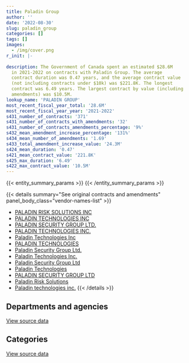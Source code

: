 ```yaml
---
title: Paladin Group
author: ''
date: '2022-08-30'
slug: paladin_group
categories: []
tags: []
images:
  - /img/cover.png
r_init: |-
  
description: The Government of Canada spent an estimated $28.6M
  in 2021-2022 on contracts with Paladin Group. The average
  contract duration was 0.47 years, and the average contract value
  (not including contracts under $10k) was $221.8K. The longest
  contract was 6.49 years. The largest contract by value (including
  amendments) was $10.5M.
lookup_name: 'PALADIN GROUP'
most_recent_fiscal_year_total: '28.6M'
most_recent_fiscal_year_year: '2021-2022'
s431_number_of_contracts: '371'
s431_number_of_contracts_with_amendments: '32'
s431_number_of_contracts_amendments_percentage: '9%'
s432_mean_amendment_increase_percentage: '131%'
s434_mean_number_of_amendments: '1.69'
s433_total_amendment_increase_value: '24.3M'
s424_mean_duration: '0.47'
s421_mean_contract_value: '221.8K'
s425_max_duration: '6.49'
s422_max_contract_value: '10.5M'
---
```


<script src="/rmarkdown-libs/htmlwidgets/htmlwidgets.js"></script>
<link href="/rmarkdown-libs/datatables-css/datatables-crosstalk.css" rel="stylesheet" />
<script src="/rmarkdown-libs/datatables-binding/datatables.js"></script>
<script src="/rmarkdown-libs/jquery/jquery-3.6.0.min.js"></script>
<link href="/rmarkdown-libs/dt-core-bootstrap/css/dataTables.bootstrap.min.css" rel="stylesheet" />
<link href="/rmarkdown-libs/dt-core-bootstrap/css/dataTables.bootstrap.extra.css" rel="stylesheet" />
<script src="/rmarkdown-libs/dt-core-bootstrap/js/jquery.dataTables.min.js"></script>
<script src="/rmarkdown-libs/dt-core-bootstrap/js/dataTables.bootstrap.min.js"></script>
<link href="/rmarkdown-libs/crosstalk/css/crosstalk.min.css" rel="stylesheet" />
<script src="/rmarkdown-libs/crosstalk/js/crosstalk.min.js"></script>
<script src="/rmarkdown-libs/htmlwidgets/htmlwidgets.js"></script>
<link href="/rmarkdown-libs/datatables-css/datatables-crosstalk.css" rel="stylesheet" />
<script src="/rmarkdown-libs/datatables-binding/datatables.js"></script>
<script src="/rmarkdown-libs/jquery/jquery-3.6.0.min.js"></script>
<link href="/rmarkdown-libs/dt-core-bootstrap/css/dataTables.bootstrap.min.css" rel="stylesheet" />
<link href="/rmarkdown-libs/dt-core-bootstrap/css/dataTables.bootstrap.extra.css" rel="stylesheet" />
<script src="/rmarkdown-libs/dt-core-bootstrap/js/jquery.dataTables.min.js"></script>
<script src="/rmarkdown-libs/dt-core-bootstrap/js/dataTables.bootstrap.min.js"></script>
<link href="/rmarkdown-libs/crosstalk/css/crosstalk.min.css" rel="stylesheet" />
<script src="/rmarkdown-libs/crosstalk/js/crosstalk.min.js"></script>

{{< entity_summary_params >}}
{{< /entity_summary_params >}}

{{< details summary="See original contracts and amendments" panel_body_class="vendor-names-list" >}}
- [PALADIN RISK SOLUTIONS INC](https://search.open.canada.ca/en/ct/?sort=contract_value_f%20desc&page=1&search_text=%22PALADIN%20RISK%20SOLUTIONS%20INC%22)
- [PALADIN TECHNOLOGIES INC](https://search.open.canada.ca/en/ct/?sort=contract_value_f%20desc&page=1&search_text=%22PALADIN%20TECHNOLOGIES%20INC%22)
- [PALADIN SECURITY GROUP LTD.](https://search.open.canada.ca/en/ct/?sort=contract_value_f%20desc&page=1&search_text=%22PALADIN%20SECURITY%20GROUP%20LTD.%22)
- [PALADIN TECHNOLOGIES INC.](https://search.open.canada.ca/en/ct/?sort=contract_value_f%20desc&page=1&search_text=%22PALADIN%20TECHNOLOGIES%20INC.%22)
- [Paladin Technologies Inc](https://search.open.canada.ca/en/ct/?sort=contract_value_f%20desc&page=1&search_text=%22Paladin%20Technologies%20Inc%22)
- [PALADIN TECHNOLOGIES](https://search.open.canada.ca/en/ct/?sort=contract_value_f%20desc&page=1&search_text=%22PALADIN%20TECHNOLOGIES%22)
- [Paladin Security Group Ltd.](https://search.open.canada.ca/en/ct/?sort=contract_value_f%20desc&page=1&search_text=%22Paladin%20Security%20Group%20Ltd.%22)
- [Paladin Technologies Inc.](https://search.open.canada.ca/en/ct/?sort=contract_value_f%20desc&page=1&search_text=%22Paladin%20Technologies%20Inc.%22)
- [Paladin Security Group Ltd](https://search.open.canada.ca/en/ct/?sort=contract_value_f%20desc&page=1&search_text=%22Paladin%20Security%20Group%20Ltd%22)
- [Paladin Technologies](https://search.open.canada.ca/en/ct/?sort=contract_value_f%20desc&page=1&search_text=%22Paladin%20Technologies%22)
- [PALADIN SECURITY GROUP LTD](https://search.open.canada.ca/en/ct/?sort=contract_value_f%20desc&page=1&search_text=%22PALADIN%20SECURITY%20GROUP%20LTD%22)
- [Paladin Risk Solutions](https://search.open.canada.ca/en/ct/?sort=contract_value_f%20desc&page=1&search_text=%22Paladin%20Risk%20Solutions%22)
- [Paladin technologies inc.](https://search.open.canada.ca/en/ct/?sort=contract_value_f%20desc&page=1&search_text=%22Paladin%20technologies%20inc.%22)
{{< /details >}}

## Departments and agencies

<div id="htmlwidget-1" style="width:100%;height:auto;" class="datatables html-widget"></div>
<script type="application/json" data-for="htmlwidget-1">{"x":{"style":"bootstrap","filter":"none","vertical":false,"data":[["<a href=\"/departments/cbsa-asfc/\">Canada Border Services Agency<\/a>","<a href=\"/departments/cic/\">Immigration, Refugees and Citizenship Canada<\/a>","<a href=\"/departments/cnsc-ccsn/\">Canadian Nuclear Safety Commission<\/a>","<a href=\"/departments/cra-arc/\">Canada Revenue Agency<\/a>","<a href=\"/departments/crtc/\">Canadian Radio-television and Telecommunications Commission<\/a>","<a href=\"/departments/csc-scc/\">Correctional Service of Canada<\/a>","<a href=\"/departments/dfatd-maecd/\">Global Affairs Canada<\/a>","<a href=\"/departments/dfo-mpo/\">Fisheries and Oceans Canada<\/a>","<a href=\"/departments/dnd-mdn/\">National Defence<\/a>","<a href=\"/departments/ec/\">Environment and Climate Change Canada<\/a>","<a href=\"/departments/hc-sc/\">Health Canada<\/a>","<a href=\"/departments/ic/\">Innovation, Science and Economic Development Canada<\/a>","<a href=\"/departments/irb-cisr/\">Immigration and Refugee Board of Canada<\/a>","<a href=\"/departments/isc-sac/\">Indigenous Services Canada<\/a>","<a href=\"/departments/nbc-ccbn/\">The National Battlefields Commission<\/a>","<a href=\"/departments/nfb-onf/\">National Film Board<\/a>","<a href=\"/departments/nrc-cnrc/\">National Research Council Canada<\/a>","<a href=\"/departments/nrcan-rncan/\">Natural Resources Canada<\/a>","<a href=\"/departments/pc/\">Parks Canada<\/a>","<a href=\"/departments/pch/\">Canadian Heritage<\/a>","<a href=\"/departments/phac-aspc/\">Public Health Agency of Canada<\/a>","<a href=\"/departments/pwgsc-tpsgc/\">Public Services and Procurement Canada<\/a>","<a href=\"/departments/rcmp-grc/\">Royal Canadian Mounted Police<\/a>","<a href=\"/departments/tc/\">Transport Canada<\/a>"],[765756.11,261690.83,null,2732.62,null,3482658.53,28720.87,null,382199.32,93345.66,19167.75,238321.98,null,null,41249.76,null,224621.98,10919.45,null,null,null,1190772.86,610161.77,216762.21],[129804.55,236959.62,66524.63,8265.61,null,1881890.55,63837.99,null,1349188.73,23689.78,null,142745.22,20824.83,38908.14,null,34172.52,76627.04,null,null,null,null,556079.22,777388.41,155715.21],[573705.11,61856.96,111032.85,5510.4,92363.39,6486061.13,null,110577.38,231098.86,32994.16,null,null,null,5024.76,null,null,17214.04,null,98606.05,null,17629718.43,627386.3,156379.22,14180.48],[1397156.06,null,105075.58,null,null,7944938.37,null,67064.53,273264.21,252.77,39271,null,null,8990.37,null,null,6701.65,null,114621.68,11134.62,18206053.29,339881.5,96384.87,null]],"container":"<table class=\"table table-striped table-hover row-border order-column display\">\n  <thead>\n    <tr>\n      <th>Department<\/th>\n      <th>2018-2019<\/th>\n      <th>2019-2020<\/th>\n      <th>2020-2021<\/th>\n      <th>2021-2022<\/th>\n    <\/tr>\n  <\/thead>\n<\/table>","options":{"order":[[4,"desc"]],"pageLength":10,"autoWidth":true,"columnDefs":[{"targets":1,"render":"function(data, type, row, meta) {\n    return type !== 'display' ? data : DTWidget.formatCurrency(data, \"$\", 2, 3, \",\", \".\", true, null);\n  }"},{"targets":2,"render":"function(data, type, row, meta) {\n    return type !== 'display' ? data : DTWidget.formatCurrency(data, \"$\", 2, 3, \",\", \".\", true, null);\n  }"},{"targets":3,"render":"function(data, type, row, meta) {\n    return type !== 'display' ? data : DTWidget.formatCurrency(data, \"$\", 2, 3, \",\", \".\", true, null);\n  }"},{"targets":4,"render":"function(data, type, row, meta) {\n    return type !== 'display' ? data : DTWidget.formatCurrency(data, \"$\", 2, 3, \",\", \".\", true, null);\n  }"},{"width":"16%","targets":[1,2,3,4]},{"className":"dt-right","targets":[1,2,3,4]}],"orderClasses":false}},"evals":["options.columnDefs.0.render","options.columnDefs.1.render","options.columnDefs.2.render","options.columnDefs.3.render"],"jsHooks":[]}</script>
<p class="text-right">
<a href="https://github.com/GoC-Spending/contracts-data/tree/main/data/out/vendors/paladin_group/summary_by_fiscal_year_by_department.csv" class="source-data-link btn btn-link">View source data</a>
</p>

## Categories

<div id="htmlwidget-2" style="width:100%;height:auto;" class="datatables html-widget"></div>
<script type="application/json" data-for="htmlwidget-2">{"x":{"style":"bootstrap","filter":"none","vertical":false,"data":[["<a href=\"/categories/facilities_and_construction/\">Facilities and construction<\/a>","<a href=\"/categories/office_management/\">Office management<\/a>","<a href=\"/categories/defence/\">Defence<\/a>","<a href=\"/categories/professional_services/\">Professional services<\/a>","<a href=\"/categories/information_technology/\">Information technology<\/a>","<a href=\"/categories/transportation_and_logistics/\">Transportation and logistics<\/a>","<a href=\"/categories/industrial_products_and_services/\">Industrial products and services<\/a>","<a href=\"/categories/security_and_protection/\">Security and protection<\/a>"],[1673691.88,30124.7,149542.07,127451.09,1158579.03,48868.79,4163901.3,216922.85],[796049.35,null,878428.85,55682.51,695799.73,94912.02,2903480.39,138269.19],[494671.74,18671.94,80880.08,124830.37,633433.01,null,7030325.06,17870897.32],[324549.06,39138.95,null,91290.64,1558216.48,null,8276920.4,18320674.96]],"container":"<table class=\"table table-striped table-hover row-border order-column display\">\n  <thead>\n    <tr>\n      <th>Category<\/th>\n      <th>2018-2019<\/th>\n      <th>2019-2020<\/th>\n      <th>2020-2021<\/th>\n      <th>2021-2022<\/th>\n    <\/tr>\n  <\/thead>\n<\/table>","options":{"order":[[4,"desc"]],"dom":"t","pageLength":30,"autoWidth":true,"columnDefs":[{"targets":1,"render":"function(data, type, row, meta) {\n    return type !== 'display' ? data : DTWidget.formatCurrency(data, \"$\", 2, 3, \",\", \".\", true, null);\n  }"},{"targets":2,"render":"function(data, type, row, meta) {\n    return type !== 'display' ? data : DTWidget.formatCurrency(data, \"$\", 2, 3, \",\", \".\", true, null);\n  }"},{"targets":3,"render":"function(data, type, row, meta) {\n    return type !== 'display' ? data : DTWidget.formatCurrency(data, \"$\", 2, 3, \",\", \".\", true, null);\n  }"},{"targets":4,"render":"function(data, type, row, meta) {\n    return type !== 'display' ? data : DTWidget.formatCurrency(data, \"$\", 2, 3, \",\", \".\", true, null);\n  }"},{"width":"16%","targets":[1,2,3,4]},{"className":"dt-right","targets":[1,2,3,4]}],"orderClasses":false,"lengthMenu":[10,25,30,50,100]}},"evals":["options.columnDefs.0.render","options.columnDefs.1.render","options.columnDefs.2.render","options.columnDefs.3.render"],"jsHooks":[]}</script>
<p class="text-right">
<a href="https://github.com/GoC-Spending/contracts-data/tree/main/data/out/vendors/paladin_group/summary_by_fiscal_year_by_category.csv" class="source-data-link btn btn-link">View source data</a>
</p>
